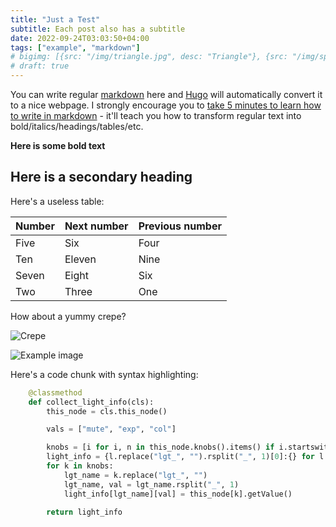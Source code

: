 ```yaml
---
title: "Just a Test"
subtitle: Each post also has a subtitle
date: 2022-09-24T03:03:50+04:00
tags: ["example", "markdown"]
# bigimg: [{src: "/img/triangle.jpg", desc: "Triangle"}, {src: "/img/sphere.jpg", desc: "Sphere"}, {src: "/img/hexagon.jpg", desc: "Hexagon"}]
# draft: true
---
```


You can write regular [markdown](http://markdowntutorial.com/) here and [Hugo](https://gohugo.io) will automatically convert it to a nice webpage.  I strongly encourage you to [take 5 minutes to learn how to write in markdown](http://markdowntutorial.com/) - it'll teach you how to transform regular text into bold/italics/headings/tables/etc.

**Here is some bold text**

## Here is a secondary heading

Here's a useless table:
 
| Number | Next number | Previous number |
| :----- | :---------- | :-------------- |
| Five   | Six         | Four            |
| Ten    | Eleven      | Nine            |
| Seven  | Eight       | Six             |
| Two    | Three       | One             |
 

How about a yummy crepe?

![Crepe](http://s3-media3.fl.yelpcdn.com/bphoto/cQ1Yoa75m2yUFFbY2xwuqw/348s.jpg)

![Example image](/img/0001/test_image.jpg)

Here's a code chunk with syntax highlighting:

```python
    @classmethod
    def collect_light_info(cls):
        this_node = cls.this_node()

        vals = ["mute", "exp", "col"]

        knobs = [i for i, n in this_node.knobs().items() if i.startswith("lgt_") and i.rsplit("_", 1)[1] in vals]
        light_info = {l.replace("lgt_", "").rsplit("_", 1)[0]:{} for l in knobs}
        for k in knobs:
            lgt_name = k.replace("lgt_", "")
            lgt_name, val = lgt_name.rsplit("_", 1)
            light_info[lgt_name][val] = this_node[k].getValue()

        return light_info
```